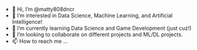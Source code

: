 - 👋 Hi, I’m @matty808dncr
- 👀 I’m interested in Data Science, Machine Learning, and Artificial Intelligence!
- 🌱 I’m currently learning Data Science and Game Development (just cuz!)
- 💞️ I’m looking to collaborate on different projects and ML/DL projects.
- 📫 How to reach me ...

<!---
matty808dncr/matty808dncr is a ✨ special ✨ repository because its `README.md` (this file) appears on your GitHub profile.
You can click the Preview link to take a look at your changes.
--->
